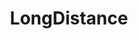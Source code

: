 ---
title: LongDistance
crosslinks:
- IWantOut
- livven
- pcmasterrace
- relationships
- LifeProTips
- xkcd
- Denver
- IAmA
- gay
- montreal
- relationship_advice
- gamingcouples
- Steam
- Random_Acts_Of_Pizza
- findapath
- selfhelp
- furry
- AskReddit
---